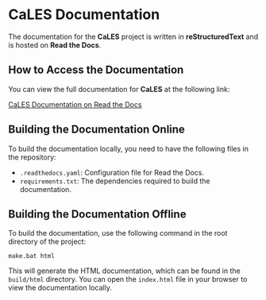 # CaLES Documentation

The documentation for the **CaLES** project is written in **reStructuredText** and is hosted on **Read the Docs**.

## How to Access the Documentation

You can view the full documentation for **CaLES** at the following link:

[CaLES Documentation on Read the Docs](https://cales-test.readthedocs.io/en/latest/)

## Building the Documentation Online

To build the documentation locally, you need to have the following files in the repository:

- `.readthedocs.yaml`: Configuration file for Read the Docs.
- `requirements.txt`: The dependencies required to build the documentation.

## Building the Documentation Offline

To build the documentation, use the following command in the root directory of the project:

```
make.bat html
```

This will generate the HTML documentation, which can be found in the `build/html` directory. You can open the `index.html` file in your browser to view the documentation locally.

